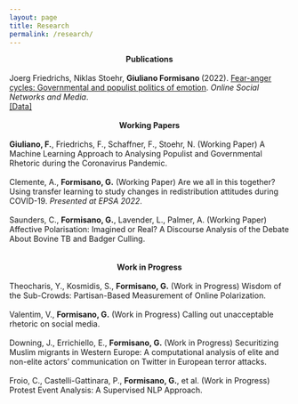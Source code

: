 ```yaml
---
layout: page
title: Research
permalink: /research/
---
```


<center> <b> Publications </b> </center> 
<br>
Joerg Friedrichs, Niklas Stoehr, <b> Giuliano Formisano </b> (2022). <a href="https://www.sciencedirect.com/science/article/pii/S2468696422000428" target="_blank" rel="noopener noreferrer"> Fear-anger cycles: Governmental and populist politics of emotion</a>. <i>Online Social Networks and Media</i>. <br> <a href="https://dataverse.harvard.edu/dataverse/fear-anger-contests" target="_blank" rel="noopener noreferrer">[Data]</a>
<br>
<br>

<center> <b> Working Papers </b> </center> 
<br>
<b>Giuliano, F.</b>, Friedrichs, F., Schaffner, F., Stoehr, N. (Working Paper) A Machine Learning Approach to Analysing Populist and Governmental Rhetoric during the Coronavirus Pandemic. <br>
<br>
Clemente, A., <b>Formisano, G.</b> (Working Paper) Are we all in this together? Using transfer learning to study changes in redistribution attitudes during COVID-19. <i>Presented at EPSA 2022</i>. <br>
<br>
Saunders, C., <b>Formisano, G.</b>, Lavender, L., Palmer, A. (Working Paper) Affective Polarisation: Imagined or Real? A Discourse Analysis of the Debate About Bovine TB and Badger Culling. <br>
<br>
<br>

<center> <b> Work in Progress </b> </center> 
<br>
Theocharis, Y., Kosmidis, S., <b>Formisano, G.</b> (Work in Progress) Wisdom of the Sub-Crowds: Partisan-Based Measurement of Online Polarization. <br>
<br>
Valentim, V., <b>Formisano, G.</b> (Work in Progress) Calling out unacceptable rhetoric on social media. <br>
<br>
Downing, J., Errichiello, E., <b>Formisano, G.</b> (Work in Progress) Securitizing Muslim migrants in Western Europe: A computational analysis of elite and non-elite actors’ communication on Twitter in European terror attacks. <br>
<br>
Froio, C., Castelli-Gattinara, P., <b>Formisano, G.</b>, et al. (Work in Progress) Protest Event Analysis: A Supervised NLP Approach.  <br>
<br>
